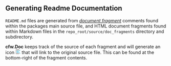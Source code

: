 <!-- [README;API]:uncategorized -->
  
## Generating Readme Documentation

`README.md` files are generated from [*document fragment*](#document_fragment) comments 
found within the packages main source file, and HTML document fragments found within 
Markdown files in the `repo_root/source/doc_fragments`  directory and subdirectory.

**cfw.Doc** keeps track of the source of each fragment and will generate an icon
<img src="source/brand/go_to_source.svg" height="15" alt="go_to_fragment_source_icon"> 
that will link to the original source file. This can be found at the bottom-right of 
the fragment contents.

